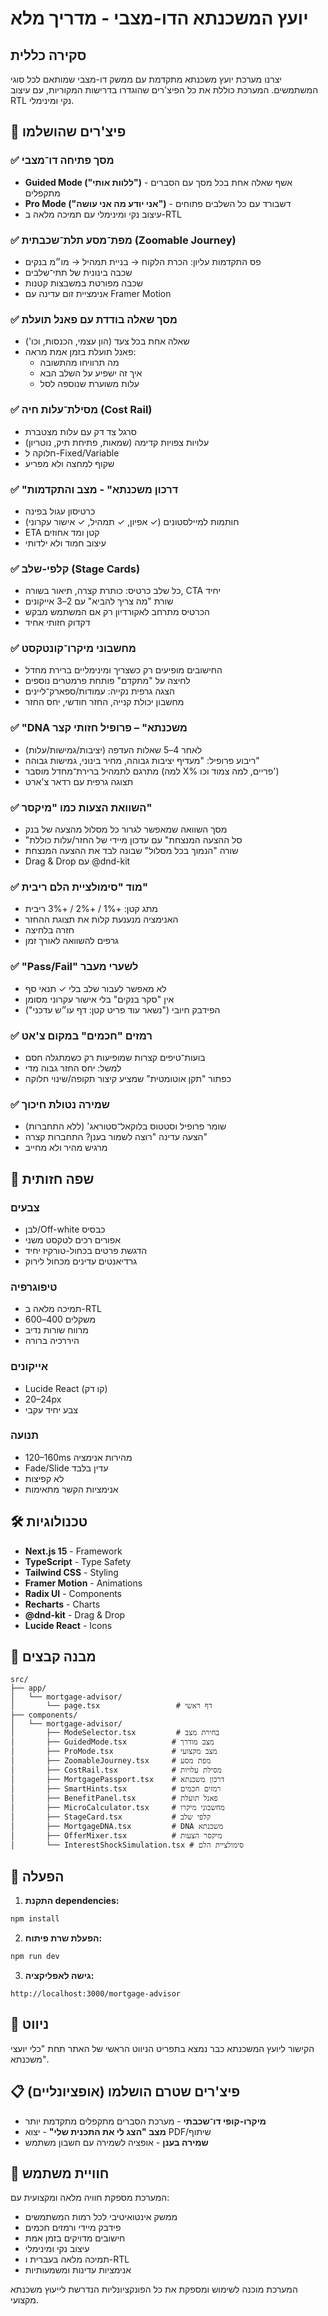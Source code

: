 # יועץ המשכנתא הדו-מצבי - מדריך מלא

## סקירה כללית

יצרנו מערכת יועץ משכנתא מתקדמת עם ממשק דו-מצבי שמותאם לכל סוגי המשתמשים. המערכת כוללת את כל הפיצ'רים שהוגדרו בדרישות המקוריות, עם עיצוב RTL נקי ומינימלי.

## 🎯 פיצ'רים שהושלמו

### ✅ מסך פתיחה דו־מצבי
- **Guided Mode ("ללוות אותי")** - אשף שאלה אחת בכל מסך עם הסברים מתקפלים
- **Pro Mode ("אני יודע מה אני עושה")** - דשבורד עם כל השלבים פתוחים
- עיצוב נקי ומינימלי עם תמיכה מלאה ב-RTL

### ✅ מפת־מסע תלת־שכבתית (Zoomable Journey)
- פס התקדמות עליון: הכרת הלקוח → בניית תמהיל → מו״מ בנקים
- שכבה בינונית של תתי־שלבים
- שכבה מפורטת במשבצות קטנות
- אנימציית זום עדינה עם Framer Motion

### ✅ מסך שאלה בודדת עם פאנל תועלת
- שאלה אחת בכל צעד (הון עצמי, הכנסות, וכו')
- פאנל תועלת בזמן אמת מראה:
  - מה תרוויחו מהתשובה
  - איך זה ישפיע על השלב הבא
  - עלות משוערת שנוספה לסל

### ✅ מסילת־עלות חיה (Cost Rail)
- סרגל צד דק עם עלות מצטברת
- עלויות צפויות קדימה (שמאות, פתיחת תיק, נוטריון)
- חלוקה ל-Fixed/Variable
- שקוף למחצה ולא מפריע

### ✅ "דרכון משכנתא" - מצב והתקדמות
- כרטיסון עגול בפינה
- חותמות למיילסטונים (✓ אפיון, ✓ תמהיל, ✓ אישור עקרוני)
- ETA קטן ומד אחוזים
- עיצוב חמוד ולא ילדותי

### ✅ קלפי-שלב (Stage Cards)
- כל שלב כרטיס: כותרת קצרה, תיאור בשורה, CTA יחיד
- שורת "מה צריך להביא" עם 2–3 אייקונים
- הכרטיס מתרחב לאקורדיון רק אם המשתמש מבקש
- דקדוק חזותי אחיד

### ✅ מחשבוני מיקרו־קונטקסט
- החישובים מופיעים רק כשצריך ומינימליים ברירת מחדל
- לחיצה על "מתקדם" פותחת פרמטרים נוספים
- הצגה גרפית נקייה: עמודות/ספארק־ליינים
- מחשבון יכולת קנייה, החזר חודשי, יחס החזר

### ✅ "DNA משכנתא" – פרופיל חזותי קצר
- לאחר 4–5 שאלות העדפה (יציבות/גמישות/עלות)
- ריבוע פרופיל: "מעדיף יציבות גבוהה, מחיר בינוני, גמישות גבוהה"
- מתרגם לתמהיל ברירת־מחדל מוסבר (למה X% פריים, למה צמוד וכו')
- תצוגה גרפית עם רדאר צ'ארט

### ✅ השוואת הצעות כמו "מיקסר"
- מסך השוואה שמאפשר לגרור כל מסלול מהצעה של בנק
- "סל ההצעה המנצחת" עם עדכון מיידי של החזר/עלות כוללת
- שורה "הנמוך בכל מסלול" שבונה לבד את ההצעה המנצחת
- Drag & Drop עם @dnd-kit

### ✅ מוד "סימולציית הלם ריבית"
- מתג קטן: +1% / +2% / +3% ריבית
- האנימציה מנענעת קלות את תצוגת ההחזר
- חזרה בלחיצה
- גרפים להשוואה לאורך זמן

### ✅ "Pass/Fail" לשערי מעבר
- לא מאפשר לעבור שלב בלי ✓ תנאי סף
- אין "סקר בנקים" בלי אישור עקרוני מסומן
- הפידבק חיובי ("נשאר עוד פריט קטן: דף עו״ש עדכני")

### ✅ רמזים "חכמים" במקום צ'אט
- בועות־טיפים קצרות שמופיעות רק כשמתגלה חסם
- למשל: יחס החזר גבוה מדי
- כפתור "תקן אוטומטית" שמציע קיצור תקופה/שינוי חלוקה

### ✅ שמירה נטולת חיכוך
- שומר פרופיל וסטטוס בלוקאל־סטוראג' (ללא התחברות)
- הצעה עדינה "רוצה לשמור בענן? התחברות קצרה"
- מרגיש מהיר ולא מחייב

## 🎨 שפה חזותית

### צבעים
- לבן/Off-white כבסיס
- אפורים רכים לטקסט משני
- הדגשת פרטים בכחול-טורקיז יחיד
- גרדיאנטים עדינים מכחול לירוק

### טיפוגרפיה
- תמיכה מלאה ב-RTL
- משקלים 400–600
- מרווח שורות נדיב
- היררכיה ברורה

### אייקונים
- Lucide React (קו דק)
- 20–24px
- צבע יחיד עקבי

### תנועה
- 120–160ms מהירות אנימציה
- Fade/Slide עדין בלבד
- לא קפיצות
- אנימציות הקשר מתאימות

## 🛠 טכנולוגיות

- **Next.js 15** - Framework
- **TypeScript** - Type Safety
- **Tailwind CSS** - Styling
- **Framer Motion** - Animations
- **Radix UI** - Components
- **Recharts** - Charts
- **@dnd-kit** - Drag & Drop
- **Lucide React** - Icons

## 📁 מבנה קבצים

```
src/
├── app/
│   └── mortgage-advisor/
│       └── page.tsx                 # דף ראשי
├── components/
│   └── mortgage-advisor/
│       ├── ModeSelector.tsx         # בחירת מצב
│       ├── GuidedMode.tsx          # מצב מודרך
│       ├── ProMode.tsx             # מצב מקצועי
│       ├── ZoomableJourney.tsx     # מפת מסע
│       ├── CostRail.tsx            # מסילת עלויות
│       ├── MortgagePassport.tsx    # דרכון משכנתא
│       ├── SmartHints.tsx          # רמזים חכמים
│       ├── BenefitPanel.tsx        # פאנל תועלת
│       ├── MicroCalculator.tsx     # מחשבוני מיקרו
│       ├── StageCard.tsx           # קלפי שלב
│       ├── MortgageDNA.tsx         # DNA משכנתא
│       ├── OfferMixer.tsx          # מיקסר הצעות
│       └── InterestShockSimulation.tsx # סימולציית הלם
```

## 🚀 הפעלה

1. **התקנת dependencies:**
```bash
npm install
```

2. **הפעלת שרת פיתוח:**
```bash
npm run dev
```

3. **גישה לאפליקציה:**
```
http://localhost:3000/mortgage-advisor
```

## 🔗 ניווט

הקישור ליועץ המשכנתא כבר נמצא בתפריט הניווט הראשי של האתר תחת "כלי יועצי משכנתא".

## 📋 פיצ'רים שטרם הושלמו (אופציונליים)

- **מיקרו-קופי דו־שכבתי** - מערכת הסברים מתקפלים מתקדמת יותר
- **מצב "הצג לי את התכנית שלי"** - יצוא PDF/שיתוף
- **שמירה בענן** - אופציה לשמירה עם חשבון משתמש

## 🎯 חוויית משתמש

המערכת מספקת חוויה מלאה ומקצועית עם:
- ממשק אינטואיטיבי לכל רמות המשתמשים
- פידבק מיידי ורמזים חכמים
- חישובים מדויקים בזמן אמת
- עיצוב נקי ומינימלי
- תמיכה מלאה בעברית ו-RTL
- אנימציות עדינות ומשמעותיות

המערכת מוכנה לשימוש ומספקת את כל הפונקציונליות הנדרשת לייעוץ משכנתא מקצועי.